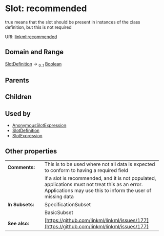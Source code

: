 
# Slot: recommended


true means that the slot should be present in instances of the class definition, but this is not required

URI: [linkml:recommended](https://w3id.org/linkml/recommended)


## Domain and Range

[SlotDefinition](SlotDefinition.md) &#8594;  <sub>0..1</sub> [Boolean](types/Boolean.md)

## Parents


## Children


## Used by

 * [AnonymousSlotExpression](AnonymousSlotExpression.md)
 * [SlotDefinition](SlotDefinition.md)
 * [SlotExpression](SlotExpression.md)

## Other properties

|  |  |  |
| --- | --- | --- |
| **Comments:** | | This is to be used where not all data is expected to conform to having a required field |
|  | | If a slot is recommended, and it is not populated, applications must not treat this as an error. Applications may use this to inform the user of missing data |
| **In Subsets:** | | SpecificationSubset |
|  | | BasicSubset |
| **See also:** | | [https://github.com/linkml/linkml/issues/177](https://github.com/linkml/linkml/issues/177) |


